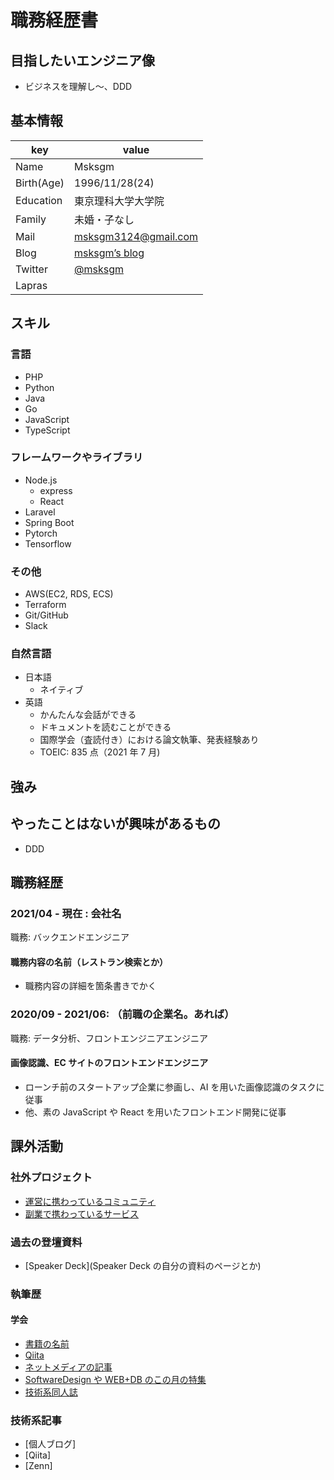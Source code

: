 # 職務経歴書

## 目指したいエンジニア像

- ビジネスを理解し〜、DDD

## 基本情報

| key        | value                                                  |
| ---------- | ------------------------------------------------------ |
| Name       | Msksgm                                                 |
| Birth(Age) | 1996/11/28(24)                                         |
| Education  | 東京理科大学大学院                                     |
| Family     | 未婚・子なし                                           |
| Mail       | msksgm3124@gmail.com                                   |
| Blog       | [msksgm’s blog](https://msksgm.hatenablog.com/archive) |
| Twitter    | [@msksgm](https://twitter.com/msksgm)                  |
| Lapras     |                                                        |

## スキル

### 言語

- PHP
- Python
- Java
- Go
- JavaScript
- TypeScript

### フレームワークやライブラリ

- Node.js
  - express
  - React
- Laravel
- Spring Boot
- Pytorch
- Tensorflow

### その他

- AWS(EC2, RDS, ECS)
- Terraform
- Git/GitHub
- Slack

### 自然言語

- 日本語
  - ネイティブ
- 英語
  - かんたんな会話ができる
  - ドキュメントを読むことができる
  - 国際学会（査読付き）における論文執筆、発表経験あり
  - TOEIC: 835 点（2021 年 7 月)

## 強み

## やったことはないが興味があるもの

- DDD

## 職務経歴

### 2021/04 - 現在 : 会社名

職務: バックエンドエンジニア

#### 職務内容の名前（レストラン検索とか）

- 職務内容の詳細を箇条書きでかく

### 2020/09 - 2021/06: （前職の企業名。あれば）

職務: データ分析、フロントエンジニアエンジニア

#### 画像認識、EC サイトのフロントエンドエンジニア

- ローンチ前のスタートアップ企業に参画し、AI を用いた画像認識のタスクに従事
- 他、素の JavaScript や React を用いたフロントエンド開発に従事

## 課外活動

### 社外プロジェクト

- [運営に携わっているコミュニティ](そのコミュニティのconnpassやカンファレンスページのリンクとか)
- [副業で携わっているサービス](そのサービスのランディングページのリンクとか)

### 過去の登壇資料

- [Speaker Deck](Speaker Deck の自分の資料のページとか)

### 執筆歴

#### 学会

- [書籍の名前](Amazonのリンクとか)
- [Qiita](Qiitaの自分のプロフィールのリンクとか)
- [ネットメディアの記事](記事のリンクとか)
- [SoftwareDesign や WEB+DB のこの月の特集](その月のアーカイブのリンクとか)
- [技術系同人誌](boothのリンクとか自分のサイトの紹介リンクとか)

### 技術系記事

- [個人ブログ]
- [Qiita]
- [Zenn]
